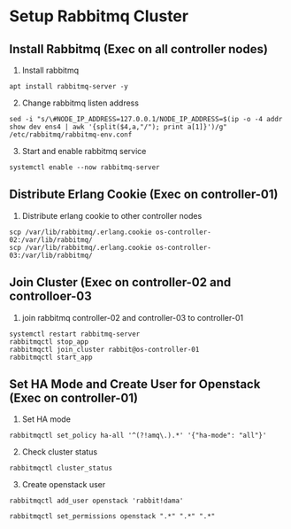 # Setup Rabbitmq Cluster

## Install Rabbitmq (Exec on all controller nodes)

1. Install rabbitmq

```
apt install rabbitmq-server -y
```

2. Change rabbitmq listen address

```
sed -i "s/\#NODE_IP_ADDRESS=127.0.0.1/NODE_IP_ADDRESS=$(ip -o -4 addr show dev ens4 | awk '{split($4,a,"/"); print a[1]}')/g"  /etc/rabbitmq/rabbitmq-env.conf
```

3. Start and enable rabbitmq service

```
systemctl enable --now rabbitmq-server
```



## Distribute Erlang Cookie (Exec on controller-01)

1. Distribute erlang cookie to other controller nodes

```
scp /var/lib/rabbitmq/.erlang.cookie os-controller-02:/var/lib/rabbitmq/
scp /var/lib/rabbitmq/.erlang.cookie os-controller-03:/var/lib/rabbitmq/
```



## Join Cluster (Exec on controller-02 and controlloer-03

1. join rabbitmq controller-02 and controller-03 to controller-01

```
systemctl restart rabbitmq-server
rabbitmqctl stop_app
rabbitmqctl join_cluster rabbit@os-controller-01
rabbitmqctl start_app
```



## Set HA Mode and Create User for Openstack (Exec on controller-01)

1. Set HA mode

```
rabbitmqctl set_policy ha-all '^(?!amq\.).*' '{"ha-mode": "all"}'
```

2. Check cluster status

```
rabbitmqctl cluster_status
```

3. Create openstack user

```
rabbitmqctl add_user openstack 'rabbit!dama'

rabbitmqctl set_permissions openstack ".*" ".*" ".*"
```






